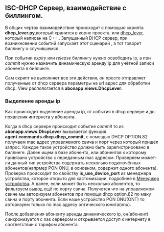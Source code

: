 ## ISC-DHCP Сервер, взаимодействие с биллингом.
В общих чертах взаимодействие происходит с помощью скрипта **dhcp_lever.py**,который хранится в корне проекта,
или [dhcp_lever](https://github.com/nerosketch/dhcp_lever), который написан на C++.. Запущенный DHCP сервер,
при возникновении событий запускает этот сценарий , а тот говорит биллингу о случившемся.

При событии *expiry* или *release* биллингу нужно освободить ip, а при *commit*
нужно назначить динамическую аренду ip для учётной записи абонента в биллинге.

Сам скрипт не выполняет все эти действия, он просто отправляет полученные от dhcp
сервера параметры на url адрес для обработки dhcp. View распологается в **abonapp.views.DhcpLever**.

### Выделение аренды ip
Как происходит выделение аренды ip, от события в dhcp сервере и до появления интернета у
абонента.

Когда в dhcp сервере происходит событие *commit* то из **abonapp.views.DhcpLever** вызывается
функция **agent.commands.dhcp.dhcp_commit**, с помощью DHCP OPTION.82 получаем mac адрес управляемого
свича и порт через который пришёл запрос. Каждое такое устройство должно быть зарегистрировано в биллинге.
Далее ищем в базе абонента, или абонентов к которому привязано устройство с переданным mac адресом.
Проверяем может-ли данный тип устройства содержать несколько подключённых абонентов(напрмер PON ONU, в основном,
содержит одного абонента). Проверка происходит по свойству **is_use_device_port** из менеджера устройства,
которое открыто для кастомизации, подробнее в [Менеджер устройства](./docs/dev.md).
А далее, если может быть несколько абонентов, то фильтруем вывод ещё по порту свича.
Получется что на управляемом свиче мы авторизуем абонентов при помощи dhcp option.82 по маку свича и порту абонента.
Если наше устройство PON ONU(ONT) то авторизуем только по mac адресу оптического юнита(onu).

После добавления абоненту аренды динамического ip, он(абонент) синхронизуется с nas сервером и открывается доступ
к интернету в соответствии с тарифом абонента.
